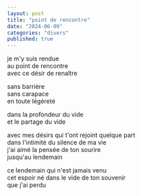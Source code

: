 ```yaml
---
layout: post
title: "point de rencontre"
date: "2024-06-09"
categories: "divers"
published: true
---
```


je m'y suis rendue  
au point de rencontre  
avec ce désir de renaître  

sans barrière  
sans carapace  
en toute légèreté  

dans la profondeur du vide    
et le partage du vide  

avec mes désirs qui t'ont rejoint quelque part  
dans l'intimité du silence de ma vie  
j'ai aimé la pensée de ton sourire  
jusqu'au lendemain  

ce lendemain qui n'est jamais venu  
cet espoir né dans le vide de ton souvenir  
que j'ai perdu  
